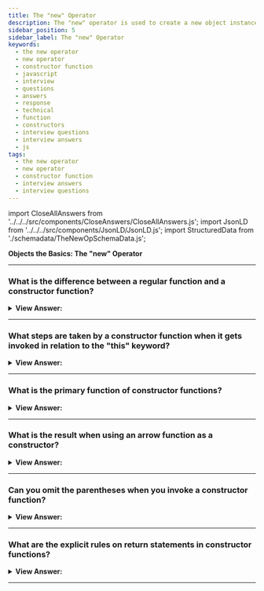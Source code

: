 ```yaml
---
title: The "new" Operator
description: The "new" operator is used to create a new object instance. What is the difference between a regular function and a constructor function? Interview Question
sidebar_position: 5
sidebar_label: The "new" Operator
keywords:
  - the new operator
  - new operator
  - constructor function
  - javascript
  - interview
  - questions
  - answers
  - response
  - technical
  - function
  - constructors
  - interview questions
  - interview answers
  - js
tags:
  - the new operator
  - new operator
  - constructor function
  - interview answers
  - interview questions
---
```


import CloseAllAnswers from '../../../src/components/CloseAnswers/CloseAllAnswers.js';
import JsonLD from '../../../src/components/JsonLD/JsonLD.js';
import StructuredData from './schemadata/TheNewOpSchemaData.js';

<JsonLD data={StructuredData} />

<head>
  <title>The new Operator | JavaScript Frontend Interview Questions</title>
</head>

**Objects the Basics: The "new" Operator**

<CloseAllAnswers />

---

### What is the difference between a regular function and a constructor function?

<details>
  <summary><strong>View Answer:</strong></summary>
  <div>
  <div><strong>Interview Response:</strong> The conventional difference is the constructor function name is capitalized and invoked with the "new" operator.
</div><br />
  <div><strong className="codeExample">Code Example:</strong><br /><br />

  <div></div>

```js
function User(name) {
  this.name = name;
  this.isAdmin = false;
}

let user = new User('Jack');

alert(user.name); // Jack
alert(user.isAdmin); // false
```

  </div>
  </div>
</details>

---

### What steps are taken by a constructor function when it gets invoked in relation to the "this" keyword?

<details>
  <summary><strong>View Answer:</strong></summary>
  <div>
  <div><strong>Interview Response:</strong> First, a new object is created and assigned to "this", the function body executes. Usually, it modifies "this", adds new properties, and the value of this gets returned.
</div><br />
  <div><strong className="codeExample">Code Example:</strong><br /><br />

  <div></div>

```js
function User(name) {
  // this = {};  (implicitly)

  // add properties to this
  this.name = name;
  this.isAdmin = false;

  // return this;  (implicitly)
}

// So let user = new User("Jack") gives the same result as:

let user = {
  name: 'Jack',
  isAdmin: false,
};
```

  </div>
  </div>
</details>

---

### What is the primary function of constructor functions?

<details>
  <summary><strong>View Answer:</strong></summary>
  <div>
  <div><strong>Interview Response:</strong> The primary purpose of constructors is to act as the framework of object creation. It quickly allows the code to create new objects in its image. All functions that accept the arrow function can get used as a constructor.
</div>
  </div>
</details>

---

### What is the result when using an arrow function as a constructor?

<details>
  <summary><strong>View Answer:</strong></summary>
  <div>
  <div><strong>Interview Response:</strong> Any attempt to resolve "this" in an arrow function results in a type error. This behavior is especially notable when you try to use an arrow function as a constructor, resulting in a type error. A cardinal rule to remember in JavaScript development is that arrow functions have no "THIS".
</div><br />
  <div><strong className="codeExample">Code Example:</strong><br /><br />

  <div></div>

```js
const Car = (color) => {
  this.color = color;
};

const redCar = new Car('red'); // TypeError: Car is not a constructor
```

  </div>
  </div>
</details>

---

### Can you omit the parentheses when you invoke a constructor function?

<details>
  <summary><strong>View Answer:</strong></summary>
  <div>
  <div><strong>Interview Response:</strong> Yes, technically, when you have no arguments and this approach is permitted by the specification but not considered a good style. It would be best always to use the parentheses even when you have no arguments in your constructor.
</div><br />
  <div><strong className="codeExample">Code Example:</strong><br /><br />

  <div></div>

```js
// let user = new User; <-- no parentheses

// same as
let user = new User(); <-- proper implementation
```

  </div>
  </div>
</details>

---

### What are the explicit rules on return statements in constructor functions?

<details>
  <summary><strong>View Answer:</strong></summary>
  <div>
  <div><strong>Interview Response:</strong> Constructors often do not contain a return statement. Their role is to enter all relevant information into this, and it immediately becomes the outcome; nevertheless, if there is a return statement, the rule is straightforward.<br /><br />
  <ol>
    <li>If the return function gets used with an object, the object is returned instead of this.</li>
    <li>If the return function gets invoked with a primitive, it gets ignored.</li>
  </ol>
</div><br />
  <div><strong className="codeExample">Code Example:</strong><br /><br />

  <div></div>

```js
function BigUser() {
  this.name = 'John';

  return { name: 'Godzilla' }; // <-- returns this object
}

alert(new BigUser().name); // Godzilla, got that object
```

  </div>
  </div>
</details>

---
